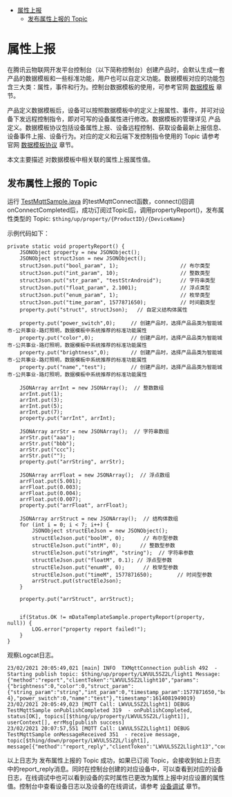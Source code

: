 * [属性上报](#属性上报)
  * [发布属性上报的 Topic ](#发布属性上报的-Topic)

# 属性上报

在腾讯云物联网开发平台控制台（以下简称控制台）创建产品时，会默认生成一套产品的数据模板和一些标准功能，用户也可以自定义功能。数据模板对应的功能包含三大类：属性，事件和行为。控制台数据模板的使用，可参考官网 [数据模板](https://cloud.tencent.com/document/product/1081/44921) 章节。

产品定义数据模板后，设备可以按照数据模板中的定义上报属性、事件，并可对设备下发远程控制指令，即对可写的设备属性进行修改。数据模板的管理详见 产品定义。数据模板协议包括设备属性上报、设备远程控制、获取设备最新上报信息、设备事件上报、设备行为。对应的定义和云端下发控制指令使用的 Topic 请参考官网 [数据模板协议](https://cloud.tencent.com/document/product/1081/34916) 章节。

本文主要描述 对数据模板中相关联的属性上报属性值。

## 发布属性上报的 Topic 

运行 [TestMqttSample.java](../src/test/java/com/tencent/iot/explorer/device/java/core/mqtt/TestMqttSample.java) 的testMqttConnect函数，connect()回调onConnectCompleted后，成功订阅过Topic后，调用propertyReport()，发布属性类型的 Topic:
`$thing/up/property/{ProductID}/{DeviceName}`

示例代码如下：
```
private static void propertyReport() {
    JSONObject property = new JSONObject();
    JSONObject structJson = new JSONObject();
    structJson.put("bool_param", 1);                    // 布尔类型
    structJson.put("int_param", 10);                    // 整数类型
    structJson.put("str_param", "testStrAndroid");      // 字符串类型
    structJson.put("float_param", 2.1001);              // 浮点类型
    structJson.put("enum_param", 1);                    // 枚举类型
    structJson.put("time_param", 1577871650);           // 时间戳类型
    property.put("struct", structJson);   // 自定义结构体属性
    
    property.put("power_switch",0);     // 创建产品时，选择产品品类为智能城市-公共事业-路灯照明，数据模板中系统推荐的标准功能属性
    property.put("color",0);            // 创建产品时，选择产品品类为智能城市-公共事业-路灯照明，数据模板中系统推荐的标准功能属性
    property.put("brightness",0);       // 创建产品时，选择产品品类为智能城市-公共事业-路灯照明，数据模板中系统推荐的标准功能属性
    property.put("name","test");        // 创建产品时，选择产品品类为智能城市-公共事业-路灯照明，数据模板中系统推荐的标准功能属性
    
    JSONArray arrInt = new JSONArray();  // 整数数组
    arrInt.put(1);
    arrInt.put(3);
    arrInt.put(5);
    arrInt.put(7);
    property.put("arrInt", arrInt);
    
    JSONArray arrStr = new JSONArray();  // 字符串数组
    arrStr.put("aaa");
    arrStr.put("bbb");
    arrStr.put("ccc");
    arrStr.put("");
    property.put("arrString", arrStr);
    
    JSONArray arrFloat = new JSONArray();  // 浮点数组
    arrFloat.put(5.001);
    arrFloat.put(0.003);
    arrFloat.put(0.004);
    arrFloat.put(0.007);
    property.put("arrFloat", arrFloat);
    
    JSONArray arrStruct = new JSONArray();  // 结构体数组
    for (int i = 0; i < 7; i++) {
        JSONObject structEleJson = new JSONObject();
        structEleJson.put("boolM", 0);      // 布尔型参数
        structEleJson.put("intM", 0);      // 整数型参数
        structEleJson.put("stringM", "string");  // 字符串参数
        structEleJson.put("floatM", 0.1); // 浮点型参数
        structEleJson.put("enumM", 0);      // 枚举型参数
        structEleJson.put("timeM", 1577871650);        // 时间型参数
        arrStruct.put(structEleJson);
    }
    
    property.put("arrStruct", arrStruct);
    
    
    if(Status.OK != mDataTemplateSample.propertyReport(property, null)) {
        LOG.error("property report failed!");
    }
}
```

观察Logcat日志。
```
23/02/2021 20:05:49,021 [main] INFO  TXMqttConnection publish 492  - Starting publish topic: $thing/up/property/LWVUL5SZ2L/light1 Message: {"method":"report","clientToken":"LWVUL5SZ2Llight10","params":{"brightness":0,"color":0,"struct_param":{"string_param":"string","int_param":0,"timestamp_param":1577871650,"bool_param":0,"enum_param":0,"float_param":1.0E-4},"power_switch":0,"name":"test"},"timestamp":1614081949019}
23/02/2021 20:05:49,023 [MQTT Call: LWVUL5SZ2Llight1] DEBUG TestMqttSample onPublishCompleted 319  - onPublishCompleted, status[OK], topics[[$thing/up/property/LWVUL5SZ2L/light1]],  userContext[], errMsg[publish success]
23/02/2021 20:07:57,551 [MQTT Call: LWVUL5SZ2Llight1] DEBUG TestMqttSample onMessageReceived 351  - receive message, topic[$thing/down/property/LWVUL5SZ2L/light1], message[{"method":"report_reply","clientToken":"LWVUL5SZ2Llight13","code":0,"status":"success"}]
```
以上日志为 发布属性上报的 Topic 成功，如果已订阅 Topic，会接收到如上日志中的report_reply消息。同时在控制台创建的对应设备中，可以查看到对应的设备日志，在线调试中也可以看到设备的实时属性已更改为属性上报中对应设置的属性值。控制台中查看设备日志以及设备的在线调试，请参考 [设备调试](https://cloud.tencent.com/document/product/1081/34741) 章节。

